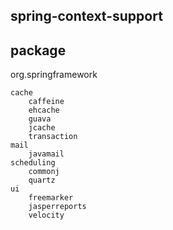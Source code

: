 
## spring-context-support

## package
org.springframework

```
cache
    caffeine
    ehcache
    guava
    jcache
    transaction
mail
    javamail
scheduling
    commonj
    quartz
ui
    freemarker
    jasperreports
    velocity

```
